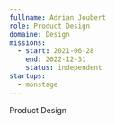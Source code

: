 ```yaml
---
fullname: Adrian Joubert
role: Product Design
domaine: Design
missions:
  - start: 2021-06-28
    end: 2022-12-31
    status: independent
startups:
  - monstage
---
```


Product Design
